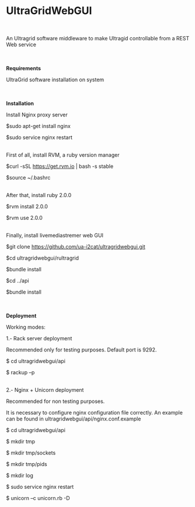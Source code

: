 <b>UltraGridWebGUI</b>
===============
<br>

An Ultragrid software middleware to make Ultragid controllable from a REST Web service
<br><br>
<br>

<b>Requirements</b><br>

UltraGrid software installation on system
<br>
<br><br>


<b>Installation</b><br>

Install Nginx proxy server<br>

$sudo apt-get install nginx<br>

$sudo service nginx restart<br><br>



First of all, install RVM, a ruby version manager<br>

$curl -sSL https://get.rvm.io | bash -s stable<br>

$source ~/.bashrc<br><br>



After that, install ruby 2.0.0<br>

$rvm install 2.0.0<br>

$rvm use 2.0.0<br>
<br>


Finally, install livemediastremer web GUI<br>

$git clone https://github.com/ua-i2cat/ultragridwebgui.git<br>

$cd ultragridwebgui/rultragrid<br>

$bundle install<br>

$cd ../api<br>

$bundle install<br>
<br>
<br>


<b>Deployment</b><br>

Working modes:<br>

1.-	Rack server deployment<br>

Recommended only  for testing purposes. Default port is 9292.<br>

$ cd ultragridwebgui/api<br>

$ rackup –p<port><br>
<br>


2.-	Nginx + Unicorn deployment<br>

Recommended for non testing purposes. <br>

It is necessary to configure nginx configuration file correctly. An example can be found in ultragridwebgui/api/nginx.conf.example<br>

$ cd ultragridwebgui/api<br>

$ mkdir tmp<br>

$ mkdir tmp/sockets<br>

$ mkdir tmp/pids<br>

$ mkdir log<br>

$ sudo service nginx restart<br>

$ unicorn –c unicorn.rb -D<br>


